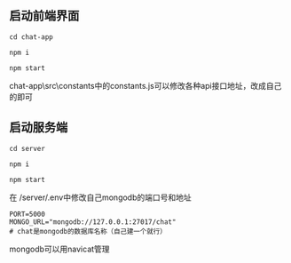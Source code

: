 ## 启动前端界面

```
cd chat-app

npm i

npm start
```

chat-app\src\constants中的constants.js可以修改各种api接口地址，改成自己的即可

## 启动服务端

```
cd server

npm i

npm start
```

在 /server/.env中修改自己mongodb的端口号和地址

```
PORT=5000
MONGO_URL="mongodb://127.0.0.1:27017/chat"
# chat是mongodb的数据库名称（自己建一个就行）
```

mongodb可以用navicat管理